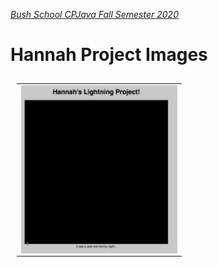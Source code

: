 [_Bush School CPJava Fall Semester 2020_](https://chandrunarayan.github.io/cpjava/)


# Hannah Project Images

<table style="padding:10px">
<tr>
    
 
  <td>
    <img src="./giftable/hannah.gif" align="left" alt="2" width = 250px>
  </td>

</tr>
</table>


